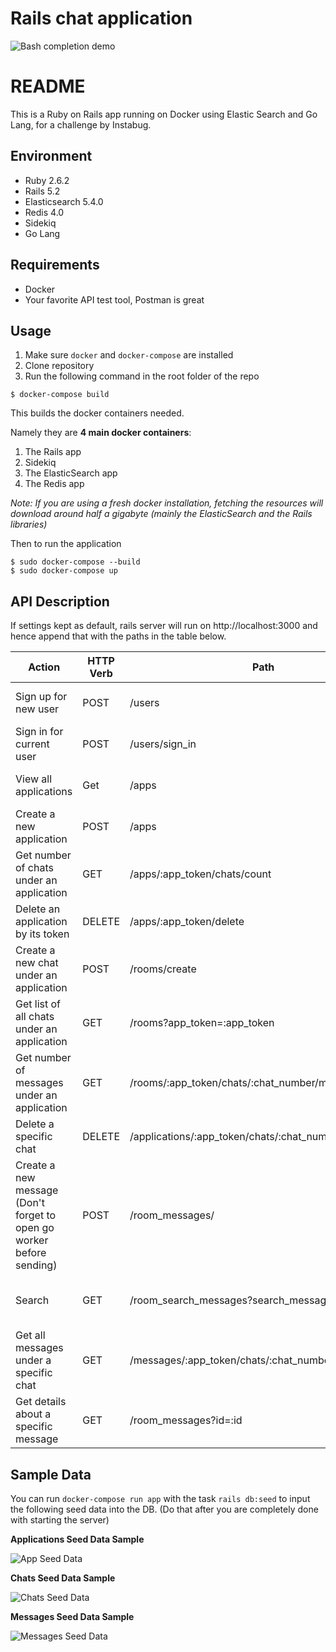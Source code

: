 # Rails chat application

![Bash completion demo](https://iridakos.com/assets/images/posts/rails-chat-tutorial/rails-chat-tutorial.gif)


# README

This is a Ruby on Rails app running on Docker using Elastic Search and Go Lang, for a challenge by Instabug.

## Environment

* Ruby 2.6.2
* Rails 5.2
* Elasticsearch 5.4.0
* Redis 4.0
* Sidekiq
* Go Lang

## Requirements

* Docker
* Your favorite API test tool, Postman is great

## Usage

1. Make sure ```docker``` and ```docker-compose``` are installed
2. Clone repository
3. Run the following command in the root folder of the repo

```
$ docker-compose build
```

This builds the docker containers needed.

Namely they are **4 main docker containers**:

1. The Rails app
2. Sidekiq
3. The ElasticSearch app
4. The Redis app

*Note: If you are using a fresh docker installation, fetching the resources will download around half a gigabyte (mainly the ElasticSearch and the Rails libraries)*

Then to run the application

```
$ sudo docker-compose --build
$ sudo docker-compose up
```
## API Description

If settings kept as default, rails server will run on http://localhost:3000 and hence append that with the paths in the table below.

| Action                                                                   | HTTP Verb | Path                                                                        | Parameters                                                                        | Response                                                |
|--------------------------------------------------------------------------|-----------|-----------------------------------------------------------------------------|-----------------------------------------------------------------------------------|---------------------------------------------------------|
| Sign up for new user                                                     | POST      |  /users                                                                     | :email, :username ,:password                                                      | {:id, :created_at, ::updated_at, :email, :username}     |
| Sign in for current user                                                 | POST      | /users/sign_in                                                              | :email, :password                                                                 | {:id, :created_at, :updated_at, :email, :username}      |
| View all applications                                                    | Get       | /apps                                                                       |  N/A                                                                              | {:app_id, :app_token, :name, :count}                    |
| Create a new application                                                 | POST      | /apps                                                                       | :name                                                                             | {:name, :app_token, :count, :id}                        |
| Get number of chats under an application                                 | GET       | /apps/:app_token/chats/count                                                | :app_token                                                                        | {:chats_count}                                          |
| Delete an application by its token                                       | DELETE    | /apps/:app_token/delete                                                     | :app_token                                                                        | Status message about action completion/fail             |
| Create a new chat under an application                                   | POST      | /rooms/create                                                               | :app_id, :app_token, :name                                                        | {:id, :name, :created_at, :updated_at}                  |
| Get list of all chats under an application                               | GET       | /rooms?app_token=:app_token                                                 | :app_token                                                                        | [{:chat_number, :created_at}]                           |
| Get number of messages under an application                              | GET       | /rooms/:app_token/chats/:chat_number/messages/count                         | :app_token, :chat_number                                                          | {:messages_count}                                       |
| Delete a specific chat                                                   | DELETE    | /applications/:app_token/chats/:chat_number/delete                          | :app_token, :chat_number                                                          | Status message about action completion/fail             |
| Create a new message (Don't forget to open go worker before sending)     | POST      | /room_messages/                                                             | :room_id, :message                                                                | Status if Go worker performing this operation or failed |
| Search                                                                   | GET       | /room_search_messages?search_message=:query                                 | :search_message (from params in postman)                                          | {"results":(:message, :room_id, :user_id)}               |
| Get all messages under a specific chat                                   | GET       | /messages/:app_token/chats/:chat_number/display                             | :app_token, :chat_number                                                          | {:message, :id, :created_at, :updated_at} |
| Get details about a specific message                                     | GET       | /room_messages?id=:id                                                       | :id       | Delete a specific message                                                | DELETE    | /message/:id/delete                                                         | :id                                                                               | Status message about action completion/fail             |                                                                        | {:message, :id, :created_at, :updated_at}   |




## Sample Data

You can run ```docker-compose run app``` with the task ```rails db:seed``` to input the following seed data into the DB. (Do that after you are completely done with starting the server)

**Applications Seed Data Sample**

![App Seed Data](./sample_data/app_seed.JPG)

**Chats Seed Data Sample**

![Chats Seed Data](./sample_data/chat_seed.JPG)

**Messages Seed Data Sample**

![Messages Seed Data](./sample_data/message_seed.JPG)


